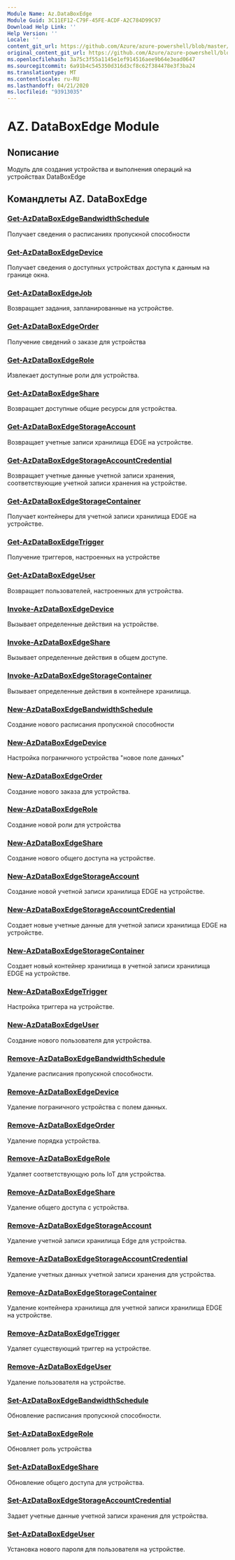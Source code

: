 ```yaml
---
Module Name: Az.DataBoxEdge
Module Guid: 3C11EF12-C79F-45FE-ACDF-A2C784D99C97
Download Help Link: ''
Help Version: ''
Locale: ''
content_git_url: https://github.com/Azure/azure-powershell/blob/master/src/DataBoxEdge/DataBoxEdge/help/Az.DataBoxEdge.md
original_content_git_url: https://github.com/Azure/azure-powershell/blob/master/src/DataBoxEdge/DataBoxEdge/help/Az.DataBoxEdge.md
ms.openlocfilehash: 3a75c3f55a1145e1ef914516aee9b64e3ead0647
ms.sourcegitcommit: 6a91b4c545350d316d3cf8c62f384478e3f3ba24
ms.translationtype: MT
ms.contentlocale: ru-RU
ms.lasthandoff: 04/21/2020
ms.locfileid: "93913035"
---
```

# AZ. DataBoxEdge Module
## Nописание
Модуль для создания устройства и выполнения операций на устройствах DataBoxEdge

## Командлеты AZ. DataBoxEdge
### [Get-AzDataBoxEdgeBandwidthSchedule](Get-AzDataBoxEdgeBandwidthSchedule.md)
Получает сведения о расписаниях пропускной способности

### [Get-AzDataBoxEdgeDevice](Get-AzDataBoxEdgeDevice.md)
Получает сведения о доступных устройствах доступа к данным на границе окна.

### [Get-AzDataBoxEdgeJob](Get-AzDataBoxEdgeJob.md)
Возвращает задания, запланированные на устройстве.

### [Get-AzDataBoxEdgeOrder](Get-AzDataBoxEdgeOrder.md)
Получение сведений о заказе для устройства

### [Get-AzDataBoxEdgeRole](Get-AzDataBoxEdgeRole.md)
Извлекает доступные роли для устройства.

### [Get-AzDataBoxEdgeShare](Get-AzDataBoxEdgeShare.md)
Возвращает доступные общие ресурсы для устройства.

### [Get-AzDataBoxEdgeStorageAccount](Get-AzDataBoxEdgeStorageAccount.md)
Возвращает учетные записи хранилища EDGE на устройстве.

### [Get-AzDataBoxEdgeStorageAccountCredential](Get-AzDataBoxEdgeStorageAccountCredential.md)
Возвращает учетные данные учетной записи хранения, соответствующие учетной записи хранения на устройстве.

### [Get-AzDataBoxEdgeStorageContainer](Get-AzDataBoxEdgeStorageContainer.md)
Получает контейнеры для учетной записи хранилища EDGE на устройстве.

### [Get-AzDataBoxEdgeTrigger](Get-AzDataBoxEdgeTrigger.md)
Получение триггеров, настроенных на устройстве
 

### [Get-AzDataBoxEdgeUser](Get-AzDataBoxEdgeUser.md)
Возвращает пользователей, настроенных для устройства.

### [Invoke-AzDataBoxEdgeDevice](Invoke-AzDataBoxEdgeDevice.md)
Вызывает определенные действия на устройстве.

### [Invoke-AzDataBoxEdgeShare](Invoke-AzDataBoxEdgeShare.md)
Вызывает определенные действия в общем доступе.

### [Invoke-AzDataBoxEdgeStorageContainer](Invoke-AzDataBoxEdgeStorageContainer.md)
Вызывает определенные действия в контейнере хранилища.

### [New-AzDataBoxEdgeBandwidthSchedule](New-AzDataBoxEdgeBandwidthSchedule.md)
Создание нового расписания пропускной способности

### [New-AzDataBoxEdgeDevice](New-AzDataBoxEdgeDevice.md)
Настройка пограничного устройства "новое поле данных"

### [New-AzDataBoxEdgeOrder](New-AzDataBoxEdgeOrder.md)
Создание нового заказа для устройства.

### [New-AzDataBoxEdgeRole](New-AzDataBoxEdgeRole.md)
Создание новой роли для устройства

### [New-AzDataBoxEdgeShare](New-AzDataBoxEdgeShare.md)
Создание нового общего доступа на устройстве.

### [New-AzDataBoxEdgeStorageAccount](New-AzDataBoxEdgeStorageAccount.md)
Создание новой учетной записи хранилища EDGE на устройстве.

### [New-AzDataBoxEdgeStorageAccountCredential](New-AzDataBoxEdgeStorageAccountCredential.md)
Создает новые учетные данные для учетной записи хранилища EDGE на устройстве.

### [New-AzDataBoxEdgeStorageContainer](New-AzDataBoxEdgeStorageContainer.md)
Создает новый контейнер хранилища в учетной записи хранилища EDGE на устройстве.

### [New-AzDataBoxEdgeTrigger](New-AzDataBoxEdgeTrigger.md)
Настройка триггера на устройстве.

### [New-AzDataBoxEdgeUser](New-AzDataBoxEdgeUser.md)
Создание нового пользователя для устройства.

### [Remove-AzDataBoxEdgeBandwidthSchedule](Remove-AzDataBoxEdgeBandwidthSchedule.md)
Удаление расписания пропускной способности.

### [Remove-AzDataBoxEdgeDevice](Remove-AzDataBoxEdgeDevice.md)
Удаление пограничного устройства с полем данных.

### [Remove-AzDataBoxEdgeOrder](Remove-AzDataBoxEdgeOrder.md)
Удаление порядка устройства.

### [Remove-AzDataBoxEdgeRole](Remove-AzDataBoxEdgeRole.md)
Удаляет соответствующую роль IoT для устройства.

### [Remove-AzDataBoxEdgeShare](Remove-AzDataBoxEdgeShare.md)
Удаление общего доступа с устройства.

### [Remove-AzDataBoxEdgeStorageAccount](Remove-AzDataBoxEdgeStorageAccount.md)
Удаление учетной записи хранилища Edge для устройства.

### [Remove-AzDataBoxEdgeStorageAccountCredential](Remove-AzDataBoxEdgeStorageAccountCredential.md)
Удаление учетных данных учетной записи хранения для устройства.

### [Remove-AzDataBoxEdgeStorageContainer](Remove-AzDataBoxEdgeStorageContainer.md)
Удаление контейнера хранилища для учетной записи хранилища EDGE на устройстве.

### [Remove-AzDataBoxEdgeTrigger](Remove-AzDataBoxEdgeTrigger.md)
Удаляет существующий триггер на устройстве.

### [Remove-AzDataBoxEdgeUser](Remove-AzDataBoxEdgeUser.md)
Удаление пользователя на устройстве.

### [Set-AzDataBoxEdgeBandwidthSchedule](Set-AzDataBoxEdgeBandwidthSchedule.md)
Обновление расписания пропускной способности.

### [Set-AzDataBoxEdgeRole](Set-AzDataBoxEdgeRole.md)
Обновляет роль устройства

### [Set-AzDataBoxEdgeShare](Set-AzDataBoxEdgeShare.md)
Обновление общего доступа для устройства.

### [Set-AzDataBoxEdgeStorageAccountCredential](Set-AzDataBoxEdgeStorageAccountCredential.md)
Задает учетные данные учетной записи хранения для устройства.

### [Set-AzDataBoxEdgeUser](Set-AzDataBoxEdgeUser.md)
Установка нового пароля для пользователя на устройстве.


